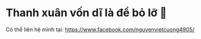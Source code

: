 # Thanh xuân vốn dĩ là để bỏ lỡ 🥇
Có thể liên hệ mình tại: https://www.facebook.com/nguyenvietcuong4905/
